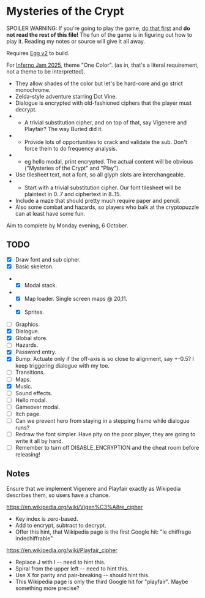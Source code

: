 # Mysteries of the Crypt

SPOILER WARNING: If you're going to play the game, [do that first](https://aksommerville.itch.io/mysteries-of-the-crypt) and **do not read the rest of this file!**
The fun of the game is in figuring out how to play it.
Reading my notes or source will give it all away.

Requires [Egg v2](https://github.com/aksommerville/egg2) to build.

For [Inferno Jam 2025](https://itch.io/jam/inferno-jam-2025), theme "One Color".
(as in, that's a literal requirement, not a theme to be interpretted).

- They allow shades of the color but let's be hard-core and go strict monochrome.
- Zelda-style adventure starring Dot Vine.
- Dialogue is encrypted with old-fashioned ciphers that the player must decrypt.
- - A trivial substitution cipher, and on top of that, say Vigenere and Playfair? The way Buried did it.
- - Provide lots of opportunities to crack and validate the sub. Don't force them to do frequency analysis.
- - eg hello modal, print encrypted. The actual content will be obvious ("Mysteries of the Crypt" and "Play").
- Use tilesheet text, not a font, so all glyph slots are interchangeable.
- - Start with a trivial substitution cipher. Our font tilesheet will be plaintext in 0..7 and ciphertext in 8..15.
- Include a maze that should pretty much require paper and pencil.
- Also some combat and hazards, so players who balk at the cryptopuzzle can at least have some fun.

Aim to complete by Monday evening, 6 October.

## TODO

- [x] Draw font and sub cipher.
- [x] Basic skeleton.
- - [x] Modal stack.
- - [x] Map loader. Single screen maps @ 20,11.
- - [x] Sprites.
- [ ] Graphics.
- [x] Dialogue.
- [x] Global store.
- [ ] Hazards.
- [x] Password entry.
- [x] Bump: Actuate only if the off-axis is so close to alignment, say +-0.5? I keep triggering dialogue with my toe.
- [ ] Transitions.
- [ ] Maps.
- [x] Music.
- [ ] Sound effects.
- [ ] Hello modal.
- [ ] Gameover modal.
- [ ] Itch page.
- [ ] Can we prevent hero from staying in a stepping frame while dialogue runs?
- [ ] Redraw the font simpler. Have pity on the poor player, they are going to write it all by hand.
- [ ] Remember to turn off DISABLE_ENCRYPTION and the cheat room before releasing!

## Notes

Ensure that we implement Vigenere and Playfair exactly as Wikipedia describes them, so users have a chance.

https://en.wikipedia.org/wiki/Vigen%C3%A8re_cipher
 - Key index is zero-based.
 - Add to encrypt, subtract to decrypt.
 - Offer this hint, that Wikipedia page is the first Google hit: "le chiffrage indechiffrable"
 
https://en.wikipedia.org/wiki/Playfair_cipher
 - Replace J with I -- need to hint this.
 - Spiral from the upper left -- need to hint this.
 - Use X for parity and pair-breaking -- should hint this.
 - This Wikipedia page is only the third Google hit for "playfair". Maybe something more precise?

